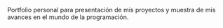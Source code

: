 Portfolio personal para presentación de mis proyectos y muestra de mis avances en el mundo de la programación.